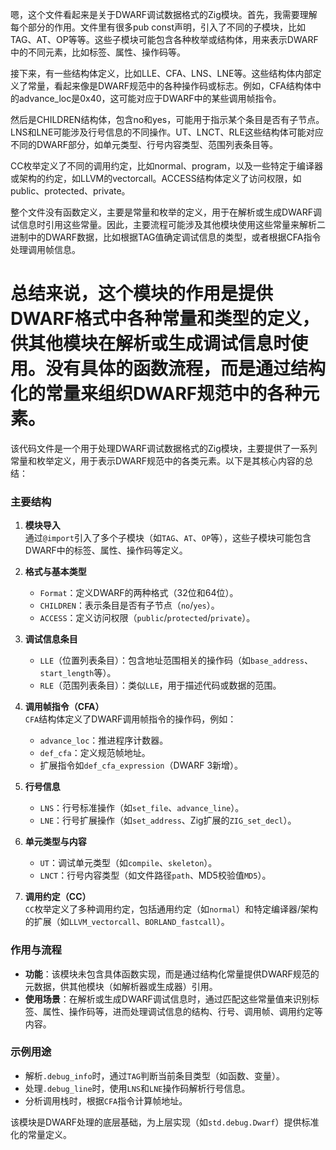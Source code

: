 嗯，这个文件看起来是关于DWARF调试数据格式的Zig模块。首先，我需要理解每个部分的作用。文件里有很多pub const声明，引入了不同的子模块，比如TAG、AT、OP等等。这些子模块可能包含各种枚举或结构体，用来表示DWARF中的不同元素，比如标签、属性、操作码等。

接下来，有一些结构体定义，比如LLE、CFA、LNS、LNE等。这些结构体内部定义了常量，看起来像是DWARF规范中的各种操作码或标志。例如，CFA结构体中的advance_loc是0x40，这可能对应于DWARF中的某些调用帧指令。

然后是CHILDREN结构体，包含no和yes，可能用于指示某个条目是否有子节点。LNS和LNE可能涉及行号信息的不同操作。UT、LNCT、RLE这些结构体可能对应不同的DWARF部分，如单元类型、行号内容类型、范围列表条目等。

CC枚举定义了不同的调用约定，比如normal、program，以及一些特定于编译器或架构的约定，如LLVM的vectorcall。ACCESS结构体定义了访问权限，如public、protected、private。

整个文件没有函数定义，主要是常量和枚举的定义，用于在解析或生成DWARF调试信息时引用这些常量。因此，主要流程可能涉及其他模块使用这些常量来解析二进制中的DWARF数据，比如根据TAG值确定调试信息的类型，或者根据CFA指令处理调用帧信息。

总结来说，这个模块的作用是提供DWARF格式中各种常量和类型的定义，供其他模块在解析或生成调试信息时使用。没有具体的函数流程，而是通过结构化的常量来组织DWARF规范中的各种元素。
================================================
该代码文件是一个用于处理DWARF调试数据格式的Zig模块，主要提供了一系列常量和枚举定义，用于表示DWARF规范中的各类元素。以下是其核心内容的总结：

### 主要结构
1. **模块导入**  
   通过`@import`引入了多个子模块（如`TAG`、`AT`、`OP`等），这些子模块可能包含DWARF中的标签、属性、操作码等定义。

2. **格式与基本类型**  
   - `Format`：定义DWARF的两种格式（32位和64位）。
   - `CHILDREN`：表示条目是否有子节点（`no`/`yes`）。
   - `ACCESS`：定义访问权限（`public`/`protected`/`private`）。

3. **调试信息条目**  
   - `LLE`（位置列表条目）：包含地址范围相关的操作码（如`base_address`、`start_length`等）。
   - `RLE`（范围列表条目）：类似`LLE`，用于描述代码或数据的范围。

4. **调用帧指令（CFA）**  
   `CFA`结构体定义了DWARF调用帧指令的操作码，例如：
   - `advance_loc`：推进程序计数器。
   - `def_cfa`：定义规范帧地址。
   - 扩展指令如`def_cfa_expression`（DWARF 3新增）。

5. **行号信息**  
   - `LNS`：行号标准操作（如`set_file`、`advance_line`）。
   - `LNE`：行号扩展操作（如`set_address`、Zig扩展的`ZIG_set_decl`）。

6. **单元类型与内容**  
   - `UT`：调试单元类型（如`compile`、`skeleton`）。
   - `LNCT`：行号内容类型（如文件路径`path`、MD5校验值`MD5`）。

7. **调用约定（CC）**  
   `CC`枚举定义了多种调用约定，包括通用约定（如`normal`）和特定编译器/架构的扩展（如`LLVM_vectorcall`、`BORLAND_fastcall`）。

### 作用与流程
- **功能**：该模块未包含具体函数实现，而是通过结构化常量提供DWARF规范的元数据，供其他模块（如解析器或生成器）引用。
- **使用场景**：在解析或生成DWARF调试信息时，通过匹配这些常量值来识别标签、属性、操作码等，进而处理调试信息的结构、行号、调用帧、调用约定等内容。

### 示例用途
- 解析`.debug_info`时，通过`TAG`判断当前条目类型（如函数、变量）。
- 处理`.debug_line`时，使用`LNS`和`LNE`操作码解析行号信息。
- 分析调用栈时，根据`CFA`指令计算帧地址。

该模块是DWARF处理的底层基础，为上层实现（如`std.debug.Dwarf`）提供标准化的常量定义。